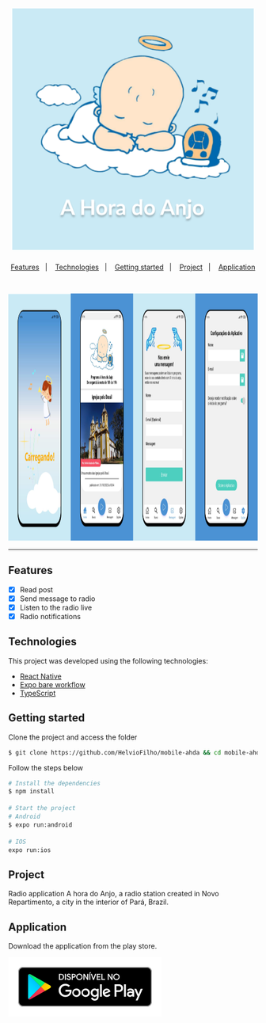 <h1 align="center">
  <img alt="A hora do Anjo" title="A hora do Anjo" src=".github/logo.svg" />
</h1>

<p align="center">
  <a href="#features">Features</a>&nbsp;&nbsp;&nbsp;|&nbsp;&nbsp;&nbsp;
  <a href="#technologies">Technologies</a>&nbsp;&nbsp;&nbsp;|&nbsp;&nbsp;&nbsp;
  <a href="#getting-started">Getting started</a>&nbsp;&nbsp;&nbsp;|&nbsp;&nbsp;&nbsp;
  <a href="#project">Project</a>&nbsp;&nbsp;&nbsp;|&nbsp;&nbsp;&nbsp;
  <a href="#application">Application</a>
</p>

<br>

<p align="center">
  <img height="500" alt="application screens" src=".github/screens.png">
</p>

---

## Features

- [x] Read post
- [x] Send message to radio
- [x] Listen to the radio live
- [x] Radio notifications

## Technologies

This project was developed using the following technologies:

- [React Native](https://reactnative.dev/)
- [Expo bare workflow](https://expo.io/)
- [TypeScript](https://www.typescriptlang.org/)

## Getting started

Clone the project and access the folder

```bash
$ git clone https://github.com/HelvioFilho/mobile-ahda && cd mobile-ahda
```

Follow the steps below
```bash
# Install the dependencies
$ npm install

# Start the project
# Android
$ expo run:android 

# IOS
expo run:ios
```

## Project

Radio application A hora do Anjo, a radio station created in Novo Repartimento, a city in the interior of Pará, Brazil.


## Application

Download the application from the play store.

<a href="">
  <img alt="application link in play store" title="play store" src=".github/googlePlay.svg" />
</a>